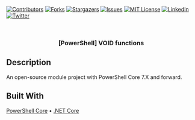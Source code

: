 
[![Contributors][contributors-shield]][contributors-url]
[![Forks][forks-shield]][forks-url]
[![Stargazers][stars-shield]][stars-url]
[![Issues][issues-shield]][issues-url]
[![MIT License][license-shield]][license-url]
[![LinkedIn][linkedin-shield]][linkedin-url]
[![Twitter][twitter-shield]][twitter-url]


<!-- PROJECT LOGO -->
<br />
<p align="center">
  <!--
  <a href="https://github.com/jedington/VOID-functions/">
    <img src="images/logo.png" alt="Logo" width="80" height="80">
  </a>
  -->  

  <h3 align="center">[PowerShell] VOID functions</h3>

## Description
An open-source module project with PowerShell Core 7.X and forward.

## Built With

[PowerShell Core](https://github.com/PowerShell/PowerShell/) • [.NET Core](https://dotnet.microsoft.com/download)

<!-- MARKDOWN LINKS & IMAGES -->
<!-- https://www.markdownguide.org/basic-syntax/#reference-style-links -->
[contributors-shield]: https://img.shields.io/github/contributors/jedington/VOID-functions.svg?style=for-the-badge
[contributors-url]: https://github.com/jedington/VOID-functions/graphs/contributors
[forks-shield]: https://img.shields.io/github/forks/jedington/VOID-functions.svg?style=for-the-badge
[forks-url]: https://github.com/jedington/VOID-functions/network/members
[stars-shield]: https://img.shields.io/github/stars/jedington/VOID-functions.svg?style=for-the-badge
[stars-url]: https://github.com/jedington/VOID-functions/stargazers
[issues-shield]: https://img.shields.io/github/issues/jedington/VOID-functions.svg?style=for-the-badge
[issues-url]: https://github.com/jedington/VOID-functions/issues
[license-shield]: https://img.shields.io/github/license/jedington/VOID-functions.svg?style=for-the-badge
[license-url]: https://github.com/jedington/VOID-functions/blob/master/LICENSE
[linkedin-shield]: https://img.shields.io/badge/-LinkedIn-black.svg?style=for-the-badge&logo=linkedin&colorB=555
[linkedin-url]: https://www.linkedin.com/in/julian-edington/
[twitter-shield]: https://img.shields.io/twitter/follow/arcanicvoid?style=for-the-badge&logo=twitter&colorB=555
[twitter-url]: https://twitter.com/arcanicvoid
